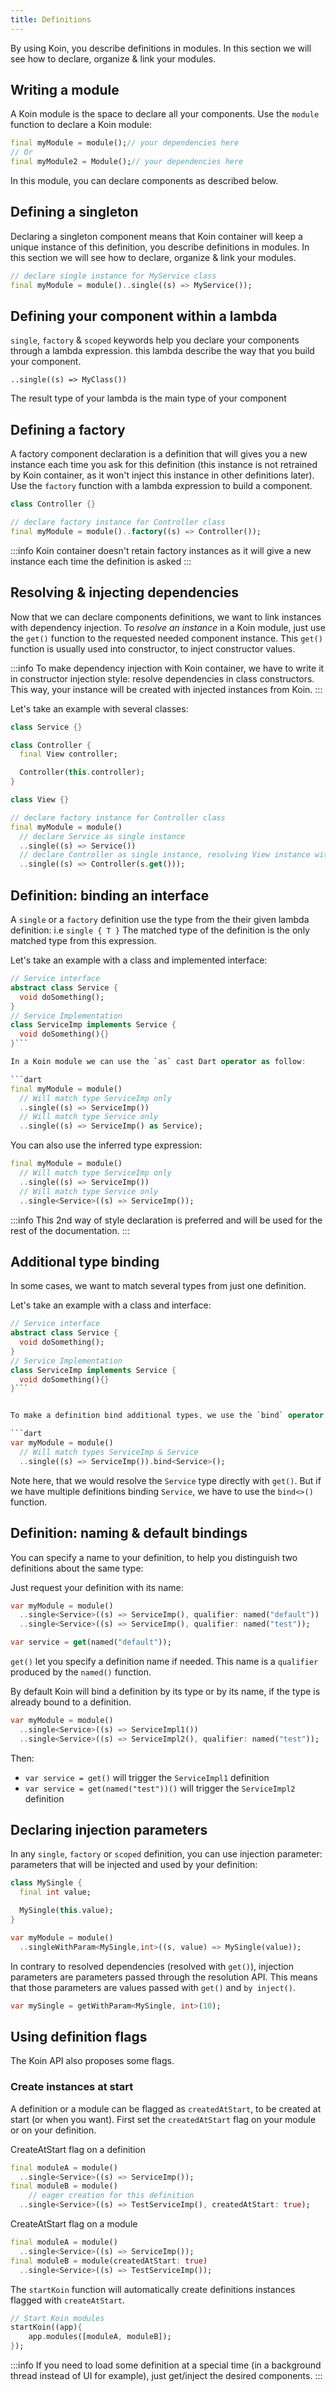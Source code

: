 ```yaml
---
title: Definitions
---
```


By using Koin, you describe definitions in modules. In this section we will see how to declare, organize & link your modules.

## Writing a module

A Koin module is the space to declare all your components. Use the `module` function to declare a Koin module:

```dart
final myModule = module();// your dependencies here
// Or
final myModule2 = Module();// your dependencies here
```

In this module, you can declare components as described below.

## Defining a singleton

Declaring a singleton component means that Koin container will keep a unique instance of this definition, you describe definitions in modules. In this section we will see how to declare, organize & link your modules.

```dart
// declare single instance for MyService class
final myModule = module()..single((s) => MyService());
```

## Defining your component within a lambda

`single`, `factory` & `scoped` keywords help you declare your components through a lambda expression. this lambda describe
the way that you build your component. 

`..single((s) => MyClass())`

The result type of your lambda is the main type of your component

## Defining a factory

A factory component declaration is a definition that will gives you a new instance each time you ask for this definition (this instance is not retrained by Koin container, as it won't inject this instance in other definitions later). Use the `factory` function with a lambda expression to build a component.

```dart
class Controller {}

// declare factory instance for Controller class
final myModule = module()..factory((s) => Controller());
```
:::info
Koin container doesn't retain factory instances as it will give a new instance each time the definition is asked
:::

## Resolving & injecting dependencies

Now that we can declare components definitions, we want to link instances with dependency injection. To *resolve an instance* in a Koin module, just use the `get()`
function to the requested needed component instance. This `get()` function is usually used into constructor, to inject constructor values.

:::info
To make dependency injection with Koin container, we have to write it in constructor injection style: resolve dependencies in class constructors. This way, your instance will be created with injected instances from Koin.
:::

Let's take an example with several classes:

```dart
class Service {}

class Controller {
  final View controller;

  Controller(this.controller);
}

class View {}

// declare factory instance for Controller class
final myModule = module()
  // declare Service as single instance
  ..single((s) => Service())
  // declare Controller as single instance, resolving View instance with get()
  ..single((s) => Controller(s.get()));
```

## Definition: binding an interface

A `single` or a `factory` definition use the type from the their given lambda definition: i.e  `single { T }`
The matched type of the definition is the only matched type from this expression.

Let's take an example with a class and implemented interface:

```dart
// Service interface
abstract class Service {
  void doSomething();
}
// Service Implementation
class ServiceImp implements Service {
  void doSomething(){}
}```

In a Koin module we can use the `as` cast Dart operator as follow:

```dart
final myModule = module()
  // Will match type ServiceImp only
  ..single((s) => ServiceImp())
  // Will match type Service only
  ..single((s) => ServiceImp() as Service);
```

You can also use the inferred type expression:

```dart
final myModule = module()
  // Will match type ServiceImp only
  ..single((s) => ServiceImp())
  // Will match type Service only
  ..single<Service>((s) => ServiceImp());
```
:::info
This 2nd way of style declaration is preferred and will be used for the rest of the documentation.
:::
## Additional type binding

In some cases, we want to match several types from just one definition.

Let's take an example with a class and interface:

```dart
// Service interface
abstract class Service {
  void doSomething();
}
// Service Implementation
class ServiceImp implements Service {
  void doSomething(){}
}```


To make a definition bind additional types, we use the `bind` operator with a Type:

```dart
var myModule = module()
  // Will match types ServiceImp & Service
  ..single((s) => ServiceImp()).bind<Service>();
```

Note here, that we would resolve the `Service` type directly with `get()`. But if we have multiple definitions binding `Service`, we have to use the `bind<>()` function.

## Definition: naming & default bindings

You can specify a name to your definition, to help you distinguish two definitions about the same type:

Just request your definition with its name:

```dart
var myModule = module()
  ..single<Service>((s) => ServiceImp(), qualifier: named("default"))
  ..single<Service>((s) => ServiceImp(), qualifier: named("test"));

var service = get(named("default"));
```

`get()` let you specify a definition name if needed. This name is a `qualifier` produced by the `named()` function.

By default Koin will bind a definition by its type or by its name, if the type is already bound to a definition.

```dart
var myModule = module()
  ..single<Service>((s) => ServiceImpl1())
  ..single<Service>((s) => ServiceImpl2(), qualifier: named("test"));
```

Then:

- `var service = get()` will trigger the `ServiceImpl1` definition
- `var service = get(named("test"))()` will trigger the `ServiceImpl2` definition


## Declaring injection parameters

In any `single`, `factory` or `scoped` definition, you can use injection parameter: parameters that will be injected and used by your definition:

```dart
class MySingle {
  final int value;

  MySingle(this.value);
}

var myModule = module()
  ..singleWithParam<MySingle,int>((s, value) => MySingle(value));
```

In contrary to resolved dependencies (resolved with `get()`), injection parameters are parameters passed through the resolution API.
This means that those parameters are values passed with `get()` and `by inject()`.


```dart
var mySingle = getWithParam<MySingle, int>(10);
```


## Using definition flags

The Koin API also proposes some flags.

### Create instances at start

A definition or a module can be flagged as `createdAtStart`, to be created at start (or when you want). First set the `createdAtStart` flag on your module
or on your definition.


CreateAtStart flag on a definition

```dart
final moduleA = module()
  ..single<Service>((s) => ServiceImp());
final moduleB = module()
    // eager creation for this definition
  ..single<Service>((s) => TestServiceImp(), createdAtStart: true);
```

CreateAtStart flag on a module

```dart
final moduleA = module()
  ..single<Service>((s) => ServiceImp());
final moduleB = module(createdAtStart: true)
  ..single<Service>((s) => TestServiceImp());
```

The `startKoin` function will automatically create definitions instances flagged with `createAtStart`.

```dart
// Start Koin modules
startKoin((app){
    app.modules([moduleA, moduleB]);
});
```
:::info
If you need to load some definition at a special time (in a background thread instead of UI for example), just get/inject the desired components.
:::


